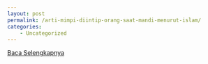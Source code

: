 ```yaml
---
layout: post
permalink: /arti-mimpi-diintip-orang-saat-mandi-menurut-islam/
categories:
    - Uncategorized
---
```


[Baca Selengkapnya](/04)